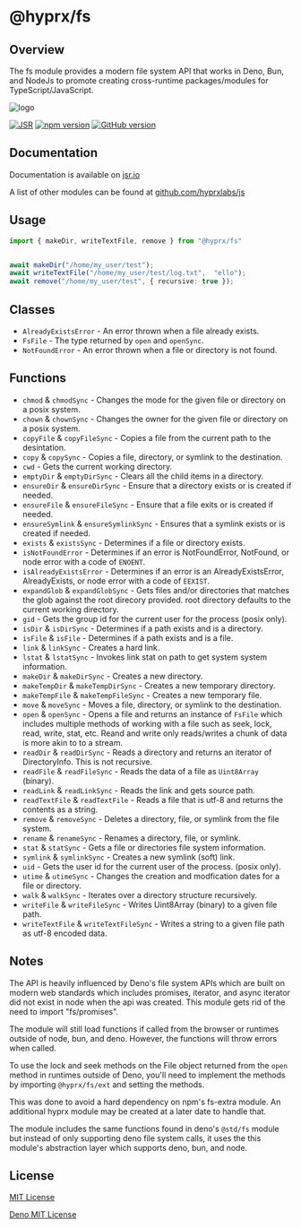 # @hyprx/fs

## Overview

The fs module provides a modern file system API that works in Deno,
Bun, and NodeJs to promote creating cross-runtime packages/modules
for TypeScript/JavaScript.  

![logo](https://raw.githubusercontent.com/hyprxlabs/js/refs/heads/main/assets/logo.png)

[![JSR](https://jsr.io/badges/@hyprx/fs)](https://jsr.io/@hyprx/fs)
[![npm version](https://badge.fury.io/js/@hyprx%2Ffs.svg)](https://badge.fury.io/js/@hyprx%2Fjs)
[![GitHub version](https://badge.fury.io/gh/hyprxlabs%2Fjs-fs.svg)](https://badge.fury.io/gh/hyprxlabs%2Fjs)

## Documentation

Documentation is available on [jsr.io](https://jsr.io/@hyprx/fs/doc)

A list of other modules can be found at [github.com/hyprxlabs/js](https://github.com/hyprxlabs/js)

## Usage

```typescript
import { makeDir, writeTextFile, remove } from "@hyprx/fs"


await makeDir("/home/my_user/test");
await writeTextFile("/home/my_user/test/log.txt",  "ello");
await remove("/home/my_user/test", { recursive: true });
```

## Classes

- `AlreadyExistsError` - An error thrown when a file already exists.
- `FsFile` - The type returned by `open` and `openSync`.
- `NotFoundError` - An error thrown when a file or directory is not found.

## Functions

- `chmod` &amp; `chmodSync` - Changes the mode for the given file or directory on a posix system.
- `chown` &amp; `chownSync` - Changes the owner for the given file or directory on a posix system.
- `copyFile` &amp; `copyFileSync` - Copies a file from the current path to the desintation.
- `copy` &amp; `copySync` - Copies a file, directory, or symlink to the destination.
- `cwd` - Gets the current working directory.
- `emptyDir` &amp; `emptyDirSync` - Clears all the child items in a directory.
- `ensureDir` &amp; `ensureDirSync` - Ensure that a directory exists or is created if needed.
- `ensureFile` &amp; `ensureFileSync` - Ensure that a file exits or is created if needed.
- `ensureSymlink` &amp; `ensureSymlinkSync` - Ensures that a symlink exists or is created if needed.
- `exists` &amp; `existsSync` - Determines if a file or directory exists.
- `isNotFoundError` - Determines if an error is NotFoundError, NotFound, or node error with a code of `ENOENT`.
- `isAlreadyExistsError` - Determines if an error is an AlreadyExistsError,
    AlreadyExists, or node error with a code of `EEXIST`.
- `expandGlob` &amp; `expandGlobSync` -  Gets files and/or directories that
   matches the glob against the root direcory provided. root directory defaults to the
   current working directory.
- `gid` - Gets the group id for the current user for the process (posix only).
- `isDir` &amp; `isDirSync` - Determines if a path exists and is a directory.
- `isFile` &amp; `isFile` - Determines if a path exists and is a file.
- `link` &amp; `linkSync` - Creates a hard link.
- `lstat` &amp; `lstatSync` - Invokes link stat on path to get system system information.
- `makeDir` &amp; `makeDirSync` - Creates a new directory.
- `makeTempDir` &amp; `makeTempDirSync` - Creates a new temporary directory.
- `makeTempFile` &amp; `makeTempFileSync` - Creates a new temporary file.
- `move` &amp; `moveSync` - Moves a file, directory, or symlink to the destination.
- `open` &amp; `openSync` - Opens a file and returns an instance of `FsFile` which
   includes multiple methods of working with a file such as seek, lock, read, write,
   stat, etc. Reand and write only reads/writes a chunk of data is more akin to
   to a stream.
- `readDir` &amp; `readDirSync` - Reads a directory and returns an iterator of
   DirectoryInfo. This is not recursive.
- `readFile` &amp; `readFileSync` - Reads the data of a file as `Uint8Array` (binary).
- `readLink` &amp; `readLinkSync` - Reads the link and gets source path.
- `readTextFile` &amp; `readTextFile` - Reads a file that is utf-8 and returns the contents
   as a string.
- `remove` &amp; `removeSync` - Deletes a directory, file, or symlink from the file system.
- `rename` &amp; `renameSync` - Renames a directory, file, or symlink.
- `stat` &amp; `statSync` - Gets a file or directories file system information.
- `symlink` &amp; `symlinkSync` - Creates a new symlink (soft) link.
- `uid` - Gets the user id for the current user of the process. (posix only).
- `utime` &amp; `utimeSync` - Changes the creation and modfication dates for a file or directory.
- `walk` &amp; `walkSync` - Iterates over a directory structure recursively.
- `writeFile` &amp; `writeFileSync` - Writes Uint8Array (binary) to a given file path.
- `writeTextFile` &amp; `writeTextFileSync` - Writes a string to a given file path as utf-8 encoded data.

## Notes

The API is heavily influenced by Deno's file system APIs which
are built on modern web standards which includes
promises, iterator, and async iterator did not exist in node
when the api was created.  This module gets rid of the
need to import "fs/promises".

The module will still load functions if called from the browser
or runtimes outside of node, bun, and deno.  However, the functions
will throw errors when called.

To use the lock and seek methods on the File object returned from
the `open` method in runtimes outside of Deno, you'll need to implement
the methods by importing `@hyprx/fs/ext` and setting the methods.

This was done to avoid a hard dependency on npm's fs-extra module.
An additional hyprx module may be created at a later date to handle that.

The module includes the same functions found in deno's `@std/fs` module
but instead of only supporting deno file system calls, it uses the
this module's abstraction layer which supports deno, bun, and node.

## License

[MIT License](./LICENSE.md)

[Deno MIT License](https://jsr.io/@std/fs/1.0.14/LICENSE)
